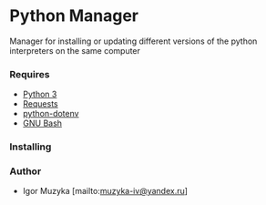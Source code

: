 # Python Manager
Manager for installing or updating different versions 
of the python interpreters on the same computer

### Requires
- [Python 3](https://www.python.org/)
- [Requests](https://github.com/psf/requests)
- [python-dotenv](https://github.com/theskumar/python-dotenv)
- [GNU Bash](https://www.gnu.org/software/bash/)

### Installing

### Author
- Igor Muzyka [mailto:muzyka-iv@yandex.ru]
